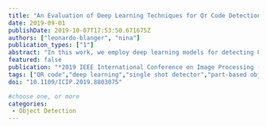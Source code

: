 ```yaml
---
title: "An Evaluation of Deep Learning Techniques for Qr Code Detection"
date: 2019-09-01
publishDate: 2019-10-07T17:53:50.671675Z
authors: ["leonardo-blanger", "nina"]
publication_types: ["1"]
abstract: "In this work, we employ deep learning models for detecting QR Codes in natural scenes. A series of different model configurations are evaluated in terms of Average Precision, and an architecture modification that allows detection aided by object subparts annotations is proposed. This modification is implemented in our best scoring model, which is compared to a traditional technique, achieving a substantial improvement in the considered metrics. The dataset used in our evaluation, with bounding box annotations for both QR Codes and their Finder Patterns (FIPs), will be made publicly available. This dataset is significantly bigger than known available options at the moment, so we expect it to provide a common benchmark tool for QR Code detection in natural scenes."
featured: false
publication: "*2019 IEEE International Conference on Image Processing (ICIP)*"
tags: ["QR code","deep learning","single shot detector","part-based object detection"]
doi: "10.1109/ICIP.2019.8803075"

#choose one, or more
categories: 
 - Object Detection
---
```


